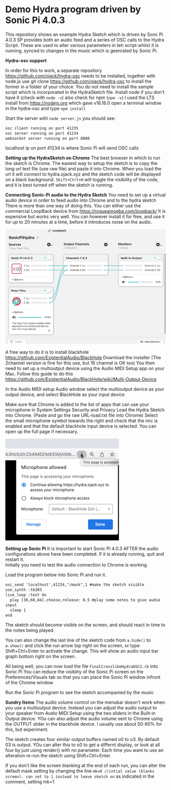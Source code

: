 # Demo Hydra program driven by Sonic Pi 4.0.3

This repository shows an example Hydra Sketch which is driven by Sonc Pi 4.0.3
SP provides both an audio feed and a series of OSC calls to the Hydra Script.
These are used to alter various parameters in teh script whilst it is running,
synced to changes in the music which is geenrated by Sonic Pi.

**Hydra-osc support**

In order for this to work, a separate repository https://github.com/ojack/hydra-osc
needs to be installed, together with node.js
use git clone https://github.com/ojack/hydra-osc to install the former in a folder
of your choice. You do not need to install the sample script which is incorporated
in the HydraSketch file.
Install node if you don't have it (check with `node -v`) also check for npm (`npm -v`)
I used the LTS install from https://nodejs.org which gave v16.16.0
open a terminal window in the hydra-osc and type `npm install`

Start the server with `node server.js`
you should see:
```
osc client running on port 41235
osc server running on port 41234
websocket server running on port 8080
```
localhost ip on port 41234 is where Sonic Pi will send OSC calls

**Setting up the HydraSketch on Chrome**
The best browser in which to run the sketch is Chrome.
The easiest way to setup the sketch is to copy the long url text file (use raw file)
and paste it into Chrome. When you load the url it will connect to hydra.ojack.xyz
and the sketch code will be displayed on a black background.
`Shift+Ctrl+H` will toggle the visibility of the code, and it is best turned off
when the sketch is running.

**Connecting Sonic-Pi audio to the Hydra Sketch**
You need to set up a virtual audio device in order to feed audio into Chrome and to the hydra sketch
There is more than one way of doing this. You can either use the commercial LoopBack device
from https://rogueamoeba.com/loopback/ It is expensive but works very well. You can however
install it for free, and use it for up to 20 minutes at a time, before it introduces noise on the audio.

![LoopBack](https://github.com/rbnpi/Sonic-Pi-Hydra/blob/main/assets/LoopbackDevice.png "Loopback Device")

A free way to do it is to install blackhole https://github.com/ExistentialAudio/BlackHole
Download the installer (The 2channel version is fine for this use, but 16 channel is OK too)
You then need to set up a multioutput device using the Audio MIDI Setup app on your Mac.
Follow this guide to do this https://github.com/ExistentialAudio/BlackHole/wiki/Multi-Output-Device

In the Audio MIDI setup Audio window select the multioutput device as your output device, and select
BlackHole as your input device

Make sure that Chrome is added to the list of apps that can use your microphone in System Settings Security and Privacy
Load the Hydra Sketch into Chrome. (Paste and go the raw URL-load.txt file into Chrome)
Select the small microphone symbol towards the right and check that the mic is enabled
and that the default blackhole input device is selected. You can open up the full page if necessary.

![Mic Enable](https://github.com/rbnpi/Sonic-Pi-Hydra/blob/main/assets/ChromeMicSelect.png "Microphone Enable")


**Setting up Sonic Pi**
It is important to start Sonic Pi 4.0.3 AFTER the audio configurations above have been completed.
If it is already running, quit and restart it.  
Initially you need to test the audio connection to Chrome is working.

Load the program below into Sonic Pi and run it.
```
osc_send 'localhost',41234,"/mask",1 #make the sketch visible
use_synth :tb303
live_loop :test do
  play [36,60,84].choose,release: 0.5 #play some notes to give audio input
  sleep 1
end
```
The sketch should become visible on the screen, and should react in time to the notes being played.

You can also change the last line of the sketch code from `a.hide()` to `a.show()`
and click the run arrow top right on the screen, or type Shift+Ctrl+Enter to activate the change.
This will show an audio input bar graph bottom right on the screen.

All being well, you can now load the file `FinalCrosslikeHydraOSC2.rb` into Sonic Pi
You can reduce the visiblity of the Sonic Pi screen on the Preferences/Visuals tab
so that you can place the Sonic Pi window infront of the Chrome window

Run the Sonic Pi program to see the sketch accompanied by the music

**Sundry Items**
The audio volume control on the menubar doesn't work when you use a multioutput device.
Instead you can adjust the audio output to your speaker from Audio MIDI Setup using the two sliders
in the Built-in Output device. YOu can also adjust the audio volume sent to Chrome using the OUTPUT
slider in the blackhole device. I usually use about 50-60% for this, but experiment.

The sketch creates four similar output buffers named o0 to o3. By default 03 is output. YOu can alter
this to o0 to get a differnt display, or look at all four by just using render() with no parameter.
Each time you want to use an alteration re-run the sketch using Shift+Ctrl+Enter.

If you don't like the screen blanking at the end of each run, you can alter the default mask setting
by changing the line `mk=0 //intial value (blanks screen). can set to 1 instead to leave sketch on`
as indicated in the comment, setting mk=1

